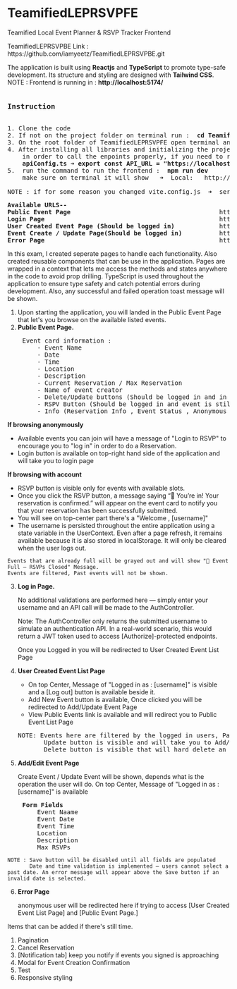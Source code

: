 # TeamifiedLEPRSVPFE
<p>Teamified Local Event Planner &amp; RSVP Tracker Frontend</p>
<p>TeamifiedLEPRSVPBE Link : https://github.com/iamyeetz/TeamifiedLEPRSVPBE.git</p>

The application is built using <strong>Reactjs</strong> and <strong>TypeScript</strong> to promote type-safe development. Its structure and styling are designed with <strong>Tailwind CSS</strong>.
NOTE : Frontend is running in : <strong>http://localhost:5174/</strong>

<pre>
<h3>Instruction</h3>
1. Clone the code
2. If not on the project folder on terminal run :  <strong>cd TeamifiedLEPRSVPFE</strong>
3. On the root folder of TeamifiedLEPRSVPFE open terminal and run : <strong>npm install</strong>
4. After installing all libraries and initializing the project check and make sure API Project is running on https://localhost:7038/api 
    in order to call the enpoints properly, if you need to run it on other port just change it on 
    <strong>apiConfig.ts ➜ export const API_URL = "https://localhost:7038/api";</strong>
5.  run the command to run the frontend :  <strong>npm run dev</strong>
    make sure on terminal it will show   ➜  Local:   http://localhost:5174/

NOTE : if for some reason you changed vite.config.js  ➜  server: {port: 5174,} you also need to update the CORS setup on project.cs ➜ policy.WithOrigins("http://localhost:5174")
</pre>



<pre>
<strong>Available URLS--</strong>
<strong>Public Event Page</strong>                                        http://localhost:5174/
<strong>Login Page</strong>                                               http://localhost:5174/login
<strong>User Created Event Page (Should be logged in)</strong>            http://localhost:5174/events
<strong>Event Create / Update Page(Should be logged in)</strong>          http://localhost:5174/addUpdateEvent/:id?
<strong>Error Page</strong>                                               http://localhost:5174/error
</pre>

In this exam, I created seperate pages to handle each functionality. Also created reusable components that can be use in the application. Pages are wrapped in a context that lets me access the methods and states anywhere in the code to avoid prop drilling. TypeScript is used throughout the application to ensure type safety and catch potential errors during development. Also, any successful and failed operation toast message will be shown.


1. Upon starting the application, you will landed in the Public Event Page that let's you browse on the available listed events.
2. <strong>Public Event Page.</strong>

<pre>
    Event card information : 
        - Event Name
        - Date
        - Time
        - Location
        - Description
        - Current Reservation / Max Reservation
        - Name of event creator
        - Delete/Update buttons (Should be logged in and in User Created Event Page)
        - RSPV Button (Should be logged in and event is still not full)
        - Info (Reservation Info , Event Status , Anonymous message) 
</pre>
<div>
    <strong>If browsing anonymously</strong> 
    <ul>
    <li>Available events you can join will have a message of "Login to RSVP" to encourage you to "log in" in order to do a Reservation.</li>
    <li>Login button is available on top-right hand side of the application and will take you to login page</li>
    </ul>
</div>                                                
    <strong>If browsing with account</strong>
    <ul>
    <li>RSVP button is visible only for events with available slots.</li>
    <li>Once you click the RSVP button, a message saying “🎉 You’re in! Your reservation is confirmed.” will appear on the event card to notify you that your reservation has been successfully submitted.</li>
    <li>You will see on top-center part there's a "Welcome , [username]"</li>
    <li>The username is persisted throughout the entire application using a state variable in the UserContext. Even after a page refresh, it remains available because it is also stored in localStorage. It will only be cleared when the user logs out.</li>
    </ul>

    
    Events that are already full will be grayed out and will show "🚫 Event Full – RSVPs Closed" Message. 
    Events are filtered, Past events will not be shown.
   
3. <strong>Log in Page.</strong>

    No additional validations are performed here — simply enter your username and an API call will be made to the AuthController.

    Note: The AuthController only returns the submitted username to simulate an authentication API. In a real-world scenario, this would return a JWT token used to access [Authorize]-protected endpoints.
    
    Once you Logged in you will be redirected to User Created Event List Page

4. <strong>User Created Event List Page</strong>
    
    <ul>
    <li>On top Center, Message of "Logged in as : [username]" is visible and a [Log out] button is available beside it.
    <li>Add New Event button is available, Once clicked you will be redirected to Add/Update Event Page
    <li>View Public Events link is available and will redirect you to Public Event List Page
    </ul>

    <pre>NOTE: Events here are filtered by the logged in users, Past events will not be shown.
          Update button is visible and will take you to Add/Update Event Page populating the fields based on the clicked event card
          Delete button is visible that will hard delete an event.</pre>
    
5. <strong>Add/Edit Event Page</strong>

    Create Event / Update Event will be shown, depends what is the operation the user will do.
    On top Center, Message of "Logged in as : [username]" is available

<pre>
    <strong>Form Fields</strong> 
        Event Naame
        Event Date
        Event Time
        Location
        Description
        Max RSVPs
</pre>

    NOTE : Save button will be disabled until all fields are populated
           Date and time validation is implemented — users cannot select a past date. An error message will appear above the Save button if an invalid date is selected.
           
6. <strong>Error Page</strong>

    anonymous user will be redirected here if trying to access [User Created Event List Page] and [Public Event Page.]



Items that can be added if there's still time.

1. Pagination
2. Cancel Reservation
3. [Notification tab] keep you notify if events you signed is approaching
4. Modal for Event Creation Confirmation
4. Test
5. Responsive styling
